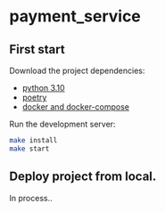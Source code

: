 # payment_service

## First start

Download the project dependencies:

* [python 3.10](https://www.python.org/downloads/)
* [poetry](https://python-poetry.org/docs/)
* [docker and docker-compose](https://docs.docker.com/engine/install/ubuntu/)

Run the development server:

```bash
make install
make start
```

## Deploy project from local.

In process..